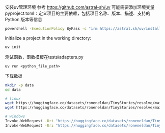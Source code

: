 安装uv管理环境
参考 https://github.com/astral-sh/uv
可能需要添加环境变量
pyproject.toml：定义项目的主要依赖，包括项目名称、版本、描述、支持的 Python 版本等信息
``` sh
powershell -ExecutionPolicy ByPass -c "irm https://astral.sh/uv/install.ps1 | iex"
```


initialize a project in the working directory:
``` sh
uv init
```

测试函数，函数模板在tests\adapters.py
```
uv run <python_file_path>
```

下载数据
``` sh
mkdir -p data
cd data

# linux
wget https://huggingface.co/datasets/roneneldan/TinyStories/resolve/main/TinyStoriesV2-GPT4-train.txt
wget https://huggingface.co/datasets/roneneldan/TinyStories/resolve/main/TinyStoriesV2-GPT4-valid.txt

# windows
Invoke-WebRequest -Uri "https://huggingface.co/datasets/roneneldan/TinyStories/resolve/main/TinyStoriesV2-GPT4-train.txt" -OutFile "TinyStoriesV2-GPT4-train.txt"
Invoke-WebRequest -Uri "https://huggingface.co/datasets/roneneldan/TinyStories/resolve/main/TinyStoriesV2-GPT4-valid.txt" -OutFile "TinyStoriesV2-GPT4-valid.txt"
```